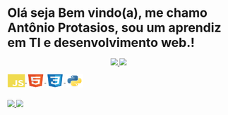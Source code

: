 <h1 color="black"> Olá seja Bem vindo(a), me chamo Antônio Protasios, sou um aprendiz em TI e desenvolvimento web.!</h1>
<div align="center">
  <a href="https://www.instagram.com/antonioprotasiosf/">

  <img height="160em" src="https://github-readme-stats.vercel.app/api/top-langs/?username=antonioprotasios&layout=compact&langs_count=7&theme=onedark"/>

  <img height="160em" src="https://github-readme-stats.vercel.app/api?username=antonioprotasios&show_icons=true&theme= highcontrast,&include_all_commits=true&count_private=true"/>
</div>
      
<div style="display: inline_block"><br>
  <img align="center" alt="Protasios-Js" height="30" width="40" src="https://raw.githubusercontent.com/devicons/devicon/master/icons/javascript/javascript-plain.svg">
  <img align="center" alt="Protasios-HTML" height="30" width="40" src="https://raw.githubusercontent.com/devicons/devicon/master/icons/html5/html5-original.svg">
  <img align="center" alt="Protasios-CSS" height="30" width="40" src="https://raw.githubusercontent.com/devicons/devicon/master/icons/css3/css3-original.svg">
  <img align="center" alt="Protasios-Python" height="30" width="40" src="https://raw.githubusercontent.com/devicons/devicon/master/icons/python/python-original.svg">
</div>
  
  ##
 
<div> 
  <a href="https://www.instagram.com/antonioprotasiosf/" target="_blank"><img src="https://img.shields.io/badge/-Instagram-%23E4405F?style=for-the-badge&logo=instagram&logoColor=white" target="_blank">
 <a href="https://discord.com/channels/@me" target="_blank"><img src="https://img.shields.io/badge/Discord-7289DA?style=for-the-badge&logo=discord&logoColor=white" target="_blank"></a> 
 
</div>

